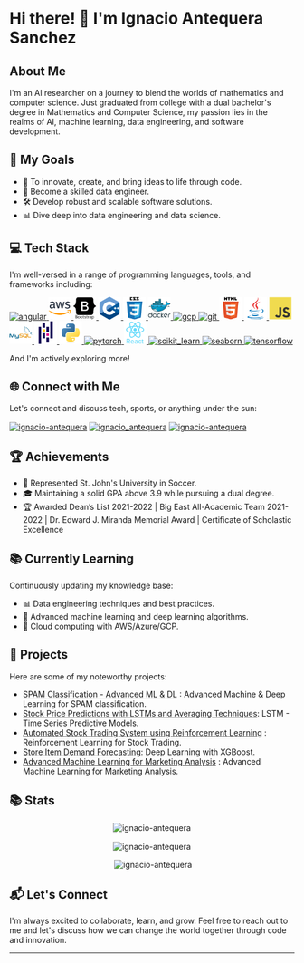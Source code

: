 <!-- Ignacio Antequera Sanchez -->
# Hi there! 👋 I'm Ignacio Antequera Sanchez

## About Me
I'm an AI researcher on a journey to blend the worlds of mathematics and computer science. Just graduated from college with a dual bachelor's degree in Mathematics and Computer Science, my passion lies in the realms of AI, machine learning, data engineering, and software development.

## 🚀 My Goals
- 🌟 To innovate, create, and bring ideas to life through code.
- 🤖 Become a skilled data engineer.
- 🛠️ Develop robust and scalable software solutions.
- 📊 Dive deep into data engineering and data science.

## 💻 Tech Stack
I'm well-versed in a range of programming languages, tools, and frameworks including:

<p align="left"> <a href="https://angular.io" target="_blank" rel="noreferrer"> <img src="https://angular.io/assets/images/logos/angular/angular.svg" alt="angular" width="40" height="40"/> </a> <a href="https://aws.amazon.com" target="_blank" rel="noreferrer"> <img src="https://raw.githubusercontent.com/devicons/devicon/master/icons/amazonwebservices/amazonwebservices-original-wordmark.svg" alt="aws" width="40" height="40"/> </a> <a href="https://getbootstrap.com" target="_blank" rel="noreferrer"> <img src="https://raw.githubusercontent.com/devicons/devicon/master/icons/bootstrap/bootstrap-plain-wordmark.svg" alt="bootstrap" width="40" height="40"/> </a> <a href="https://www.w3schools.com/cpp/" target="_blank" rel="noreferrer"> <img src="https://raw.githubusercontent.com/devicons/devicon/master/icons/cplusplus/cplusplus-original.svg" alt="cplusplus" width="40" height="40"/> </a> <a href="https://www.w3schools.com/css/" target="_blank" rel="noreferrer"> <img src="https://raw.githubusercontent.com/devicons/devicon/master/icons/css3/css3-original-wordmark.svg" alt="css3" width="40" height="40"/> </a> <a href="https://www.docker.com/" target="_blank" rel="noreferrer"> <img src="https://raw.githubusercontent.com/devicons/devicon/master/icons/docker/docker-original-wordmark.svg" alt="docker" width="40" height="40"/> </a> <a href="https://cloud.google.com" target="_blank" rel="noreferrer"> <img src="https://www.vectorlogo.zone/logos/google_cloud/google_cloud-icon.svg" alt="gcp" width="40" height="40"/> </a> <a href="https://git-scm.com/" target="_blank" rel="noreferrer"> <img src="https://www.vectorlogo.zone/logos/git-scm/git-scm-icon.svg" alt="git" width="40" height="40"/> </a> <a href="https://www.w3.org/html/" target="_blank" rel="noreferrer"> <img src="https://raw.githubusercontent.com/devicons/devicon/master/icons/html5/html5-original-wordmark.svg" alt="html5" width="40" height="40"/> </a> <a href="https://www.java.com" target="_blank" rel="noreferrer"> <img src="https://raw.githubusercontent.com/devicons/devicon/master/icons/java/java-original.svg" alt="java" width="40" height="40"/> </a> <a href="https://developer.mozilla.org/en-US/docs/Web/JavaScript" target="_blank" rel="noreferrer"> <img src="https://raw.githubusercontent.com/devicons/devicon/master/icons/javascript/javascript-original.svg" alt="javascript" width="40" height="40"/> </a> </a> <a href="https://www.mysql.com/" target="_blank" rel="noreferrer"> <img src="https://raw.githubusercontent.com/devicons/devicon/master/icons/mysql/mysql-original-wordmark.svg" alt="mysql" width="40" height="40"/> </a> <a href="https://pandas.pydata.org/" target="_blank" rel="noreferrer"> <img src="https://raw.githubusercontent.com/devicons/devicon/2ae2a900d2f041da66e950e4d48052658d850630/icons/pandas/pandas-original.svg" alt="pandas" width="40" height="40"/> </a> <a href="https://www.python.org" target="_blank" rel="noreferrer"> <img src="https://raw.githubusercontent.com/devicons/devicon/master/icons/python/python-original.svg" alt="python" width="40" height="40"/> </a> <a href="https://pytorch.org/" target="_blank" rel="noreferrer"> <img src="https://www.vectorlogo.zone/logos/pytorch/pytorch-icon.svg" alt="pytorch" width="40" height="40"/> </a> <a href="https://reactjs.org/" target="_blank" rel="noreferrer"> <img src="https://raw.githubusercontent.com/devicons/devicon/master/icons/react/react-original-wordmark.svg" alt="react" width="40" height="40"/> </a> <a href="https://scikit-learn.org/" target="_blank" rel="noreferrer"> <img src="https://upload.wikimedia.org/wikipedia/commons/0/05/Scikit_learn_logo_small.svg" alt="scikit_learn" width="40" height="40"/> </a> <a href="https://seaborn.pydata.org/" target="_blank" rel="noreferrer"> <img src="https://seaborn.pydata.org/_images/logo-mark-lightbg.svg" alt="seaborn" width="40" height="40"/> </a> <a href="https://www.tensorflow.org" target="_blank" rel="noreferrer"> <img src="https://www.vectorlogo.zone/logos/tensorflow/tensorflow-icon.svg" alt="tensorflow" width="40" height="40"/> </a> </p>

And I'm actively exploring more!

## 🌐 Connect with Me
Let's connect and discuss tech, sports, or anything under the sun:
<p align="left">
<a href="https://linkedin.com/in/ignacio-antequera" target="blank"><img align="center" src="https://raw.githubusercontent.com/rahuldkjain/github-profile-readme-generator/master/src/images/icons/Social/linked-in-alt.svg" alt="ignacio-antequera" height="30" width="40" /></a>
<a href="https://www.leetcode.com/ignacio_antequera" target="blank"><img align="center" src="https://raw.githubusercontent.com/rahuldkjain/github-profile-readme-generator/master/src/images/icons/Social/leet-code.svg" alt="ignacio_antequera" height="30" width="40" /></a>
<a href="https://ignacio-antequera.netlify.app/" target="blank"><img align="center" src="https://cdn-icons-png.flaticon.com/512/4117/4117111.png" alt="ignacio-antequera" height="30" width="40" /></a>
</p>

## 🏆 Achievements
- 🏅 Represented St. John's University in Soccer.
- 🎓 Maintaining a solid GPA above 3.9 while pursuing a dual degree.
- 🏆 Awarded Dean’s List 2021-2022 | Big East All-Academic Team 2021-2022 | Dr. Edward J. Miranda Memorial Award | Certificate of Scholastic Excellence

## 📚 Currently Learning
Continuously updating my knowledge base:
- 📊 Data engineering techniques and best practices.
- 🤖 Advanced machine learning and deep learning algorithms.
- 🧰 Cloud computing with AWS/Azure/GCP.

## 🎯 Projects
Here are some of my noteworthy projects:
- [SPAM Classification - Advanced ML & DL](https://github.com/Ignacio-Antequera/SPAM_Classification_ML-DL) : Advanced Machine & Deep Learning for SPAM classification.
- [Stock Price Predictions with LSTMs and Averaging Techniques]([https://github.com/Ignacio-Antequera/SPAM_Classification_ML-DL](https://github.com/Ignacio-Antequera/Stock-Market-Predictions-with-LSTM-Neural-Networks)): LSTM - Time Series Predictive Models.
- [Automated Stock Trading System using Reinforcement Learning](https://github.com/Ignacio-Antequera/Reinforcement-Learning---Trading) : Reinforcement Learning for Stock Trading.
- [Store Item Demand Forecasting](https://github.com/Ignacio-Antequera/SPAM_Classification_ML-DL): Deep Learning with XGBoost.
- [Advanced Machine Learning for Marketing Analysis](https://github.com/Ignacio-Antequera/Marketing-Analysis---Advanced-ML) : Advanced Machine Learning for Marketing Analysis.

## 📚 Stats

<p align="center"><img align="center" src="https://github-readme-stats.vercel.app/api/top-langs?username=ignacio-antequera&show_icons=true&locale=en&layout=compact" alt="ignacio-antequera" /></p>

<p align="center"><img align="center" src="https://github-readme-streak-stats.herokuapp.com/?user=ignacio-antequera&" alt="ignacio-antequera" /></p>

<p align="center">&nbsp;<img align="center" src="https://github-readme-stats.vercel.app/api?username=ignacio-antequera&show_icons=true&locale=en" alt="ignacio-antequera" /></p>

## 📬 Let's Connect
I'm always excited to collaborate, learn, and grow. Feel free to reach out to me and let's discuss how we can change the world together through code and innovation.

---
